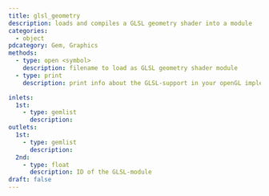 ```yaml
---
title: glsl_geometry
description: loads and compiles a GLSL geometry shader into a module
categories:
  - object
pdcategory: Gem, Graphics
methods:
  - type: open <symbol>
    description: filename to load as GLSL geometry shader module
  - type: print
    description: print info about the GLSL-support in your openGL implementation

inlets:
  1st:
    - type: gemlist
      description:
outlets:
  1st:
    - type: gemlist
      description:
  2nd:
    - type: float
      description: ID of the GLSL-module
draft: false
---
```

